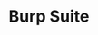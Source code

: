 ---
title: "Burp Suite"
layout: burpsuite
permalink: /burpsuite
author_profile: true
category_name: burpsuite
---